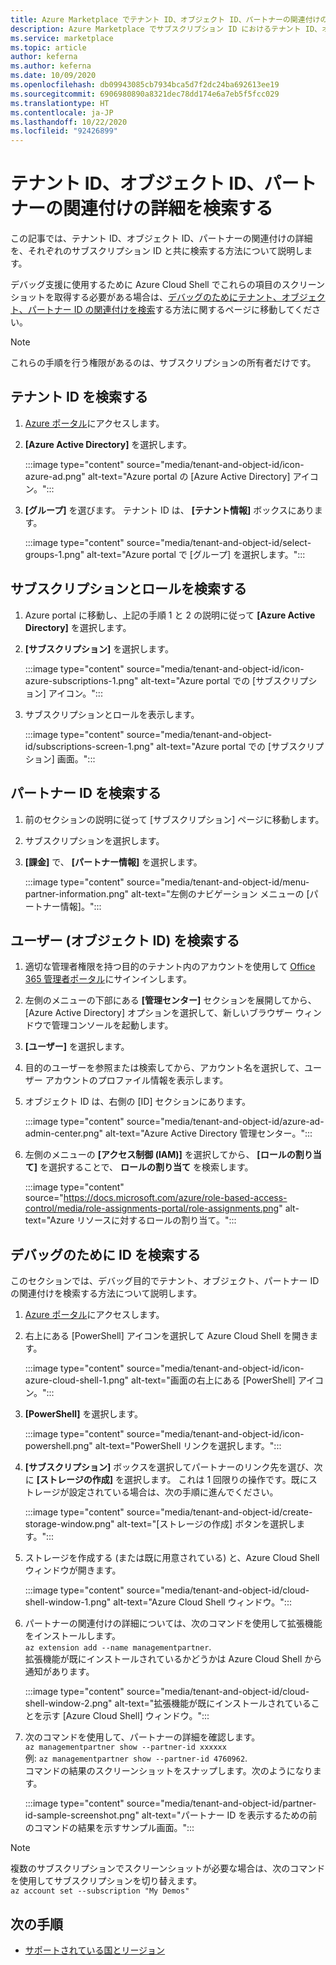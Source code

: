 ```yaml
---
title: Azure Marketplace でテナント ID、オブジェクト ID、パートナーの関連付けの詳細を検索する
description: Azure Marketplace でサブスクリプション ID におけるテナント ID、オブジェクト ID、パートナーの関連付けの詳細を検索する方法。
ms.service: marketplace
ms.topic: article
author: keferna
ms.author: keferna
ms.date: 10/09/2020
ms.openlocfilehash: db09943085cb7934bca5d7f2dc24ba692613ee19
ms.sourcegitcommit: 6906980890a8321dec78dd174e6a7eb5f5fcc029
ms.translationtype: HT
ms.contentlocale: ja-JP
ms.lasthandoff: 10/22/2020
ms.locfileid: "92426899"
---
```

# <a name="find-tenant-id-object-id-and-partner-association-details"></a>テナント ID、オブジェクト ID、パートナーの関連付けの詳細を検索する

この記事では、テナント ID、オブジェクト ID、パートナーの関連付けの詳細を、それぞれのサブスクリプション ID と共に検索する方法について説明します。

デバッグ支援に使用するために Azure Cloud Shell でこれらの項目のスクリーンショットを取得する必要がある場合は、[デバッグのためにテナント、オブジェクト、パートナー ID の関連付けを検索](#find-ids-for-debugging)する方法に関するページに移動してください。

>[!Note]
> これらの手順を行う権限があるのは、サブスクリプションの所有者だけです。

## <a name="find-tenant-id"></a>テナント ID を検索する

1. [Azure ポータル](https://ms.portal.azure.com/)にアクセスします。
2. **[Azure Active Directory]** を選択します。

    :::image type="content" source="media/tenant-and-object-id/icon-azure-ad.png" alt-text="Azure portal の [Azure Active Directory] アイコン。":::

3. **[グループ]** を選びます。 テナント ID は、 **[テナント情報]** ボックスにあります。

    :::image type="content" source="media/tenant-and-object-id/select-groups-1.png" alt-text="Azure portal で [グループ] を選択します。":::

## <a name="find-subscriptions-and-roles"></a>サブスクリプションとロールを検索する

1. Azure portal に移動し、上記の手順 1 と 2 の説明に従って **[Azure Active Directory]** を選択します。
2. **[サブスクリプション]** を選択します。

    :::image type="content" source="media/tenant-and-object-id/icon-azure-subscriptions-1.png" alt-text="Azure portal での [サブスクリプション] アイコン。":::

3. サブスクリプションとロールを表示します。

    :::image type="content" source="media/tenant-and-object-id/subscriptions-screen-1.png" alt-text="Azure portal での [サブスクリプション] 画面。":::

## <a name="find-partner-id"></a>パートナー ID を検索する

1. 前のセクションの説明に従って [サブスクリプション] ページに移動します。
2. サブスクリプションを選択します。
3. **[課金]** で、 **[パートナー情報]** を選択します。

    :::image type="content" source="media/tenant-and-object-id/menu-partner-information.png" alt-text="左側のナビゲーション メニューの [パートナー情報]。":::

## <a name="find-user-object-id"></a>ユーザー (オブジェクト ID) を検索する

1. 適切な管理者権限を持つ目的のテナント内のアカウントを使用して [Office 365 管理者ポータル](https://portal.office.com/adminportal/home)にサインインします。
2. 左側のメニューの下部にある **[管理センター]** セクションを展開してから、[Azure Active Directory] オプションを選択して、新しいブラウザー ウィンドウで管理コンソールを起動します。
3. **[ユーザー]** を選択します。
4. 目的のユーザーを参照または検索してから、アカウント名を選択して、ユーザー アカウントのプロファイル情報を表示します。
5. オブジェクト ID は、右側の [ID] セクションにあります。

    :::image type="content" source="media/tenant-and-object-id/azure-ad-admin-center.png" alt-text="Azure Active Directory 管理センター。":::

6. 左側のメニューの **[アクセス制御 (IAM)]** を選択してから、 **[ロールの割り当て]** を選択することで、 **ロールの割り当て** を検索します。

    :::image type="content" source="https://docs.microsoft.com/azure/role-based-access-control/media/role-assignments-portal/role-assignments.png" alt-text="Azure リソースに対するロールの割り当て。":::

## <a name="find-ids-for-debugging"></a>デバッグのために ID を検索する

このセクションでは、デバッグ目的でテナント、オブジェクト、パートナー ID の関連付けを検索する方法について説明します。

1. [Azure ポータル](https://ms.portal.azure.com/)にアクセスします。
2. 右上にある [PowerShell] アイコンを選択して Azure Cloud Shell を開きます。

    :::image type="content" source="media/tenant-and-object-id/icon-azure-cloud-shell-1.png" alt-text="画面の右上にある [PowerShell] アイコン。":::

3. **[PowerShell]** を選択します。

    :::image type="content" source="media/tenant-and-object-id/icon-powershell.png" alt-text="PowerShell リンクを選択します。":::

4. **[サブスクリプション]** ボックスを選択してパートナーのリンク先を選び、次に **[ストレージの作成]** を選択します。 これは 1 回限りの操作です。既にストレージが設定されている場合は、次の手順に進んでください。

    :::image type="content" source="media/tenant-and-object-id/create-storage-window.png" alt-text="[ストレージの作成] ボタンを選択します。":::

5. ストレージを作成する (または既に用意されている) と、Azure Cloud Shell ウィンドウが開きます。

    :::image type="content" source="media/tenant-and-object-id/cloud-shell-window-1.png" alt-text="Azure Cloud Shell ウィンドウ。":::

6. パートナーの関連付けの詳細については、次のコマンドを使用して拡張機能をインストールします。<br>`az extension add --name managementpartner`.<br>拡張機能が既にインストールされているかどうかは Azure Cloud Shell から通知があります。

    :::image type="content" source="media/tenant-and-object-id/cloud-shell-window-2.png" alt-text="拡張機能が既にインストールされていることを示す [Azure Cloud Shell] ウィンドウ。":::

7. 次のコマンドを使用して、パートナーの詳細を確認します。<br>`az managementpartner show --partner-id xxxxxx`<br>例: `az managementpartner show --partner-id 4760962`.<br>コマンドの結果のスクリーンショットをスナップします。次のようになります。

    :::image type="content" source="media/tenant-and-object-id/partner-id-sample-screenshot.png" alt-text="パートナー ID を表示するための前のコマンドの結果を示すサンプル画面。":::

>[!NOTE]
>複数のサブスクリプションでスクリーンショットが必要な場合は、次のコマンドを使用してサブスクリプションを切り替えます。<br>`az account set --subscription "My Demos"`

## <a name="next-steps"></a>次の手順

- [サポートされている国とリージョン](sell-from-countries.md)